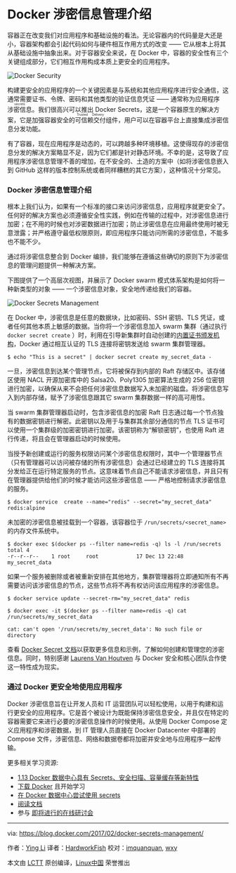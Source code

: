 Docker 涉密信息管理介绍
====================================

容器正在改变我们对应用程序和基础设施的看法。无论容器内的代码量是大还是小，容器架构都会引起代码如何与硬件相互作用方式的改变 —— 它从根本上将其从基础设施中抽象出来。对于容器安全来说，在 Docker 中，容器的安全性有三个关键组成部分，它们相互作用构成本质上更安全的应用程序。

![Docker Security](https://i2.wp.com/blog.docker.com/wp-content/uploads/e12387a1-ab21-4942-8760-5b1677bc656d-1.jpg?w=1140&ssl=1) 
 
构建更安全的应用程序的一个关键因素是与系统和其他应用程序进行安全通信，这通常需要证书、令牌、密码和其他类型的验证信息凭证 —— 通常称为应用程序<ruby>涉密信息<rt>secrets</rt></ruby>。我们很高兴可以推出 Docker Secrets，这是一个容器原生的解决方案，它是加强容器安全的<ruby>可信赖交付<rt>Trusted Delivery</rt></ruby>组件，用户可以在容器平台上直接集成涉密信息分发功能。

有了容器，现在应用程序是动态的，可以跨越多种环境移植。这使得现存的涉密信息分发的解决方案略显不足，因为它们都是针对静态环境。不幸的是，这导致了应用程序涉密信息管理不善的增加，在不安全的、土造的方案中（如将涉密信息嵌入到 GitHub 这样的版本控制系统或者同样糟糕的其它方案），这种情况十分常见。

### Docker 涉密信息管理介绍

根本上我们认为，如果有一个标准的接口来访问涉密信息，应用程序就更安全了。任何好的解决方案也必须遵循安全性实践，例如在传输的过程中，对涉密信息进行加密；在不用的时候也对涉密数据进行加密；防止涉密信息在应用最终使用时被无意泄露；并严格遵守最低权限原则，即应用程序只能访问所需的涉密信息，不能多也不能不少。

通过将涉密信息整合到 Docker 编排，我们能够在遵循这些确切的原则下为涉密信息的管理问题提供一种解决方案。

下图提供了一个高层次视图，并展示了 Docker swarm 模式体系架构是如何将一种新类型的对象 —— 一个涉密信息对象，安全地传递给我们的容器。

![Docker Secrets Management](https://i0.wp.com/blog.docker.com/wp-content/uploads/b69d2410-9e25-44d8-aa2d-f67b795ff5e3.jpg?w=1140&ssl=1) 

在 Docker 中，涉密信息是任意的数据块，比如密码、SSH 密钥、TLS 凭证，或者任何其他本质上敏感的数据。当你将一个涉密信息加入 swarm 集群（通过执行 `docker secret create` ）时，利用在引导新集群时自动创建的[内置证书颁发机构][17]，Docker 通过相互认证的 TLS 连接将密钥发送给 swarm 集群管理器。

```
$ echo "This is a secret" | docker secret create my_secret_data -
```

一旦，涉密信息到达某个管理节点，它将被保存到内部的 Raft 存储区中。该存储区使用 NACL 开源加密库中的 Salsa20、Poly1305 加密算法生成的 256 位密钥进行加密，以确保从来不会把任何涉密信息数据写入未加密的磁盘。将涉密信息写入到内部存储，赋予了涉密信息跟其它 swarm 集群数据一样的高可用性。

当 swarm 集群管理器启动时，包含涉密信息的加密 Raft 日志通过每一个节点独有的数据密钥进行解密。此密钥以及用于与集群其余部分通信的节点 TLS 证书可以使用一个集群级的加密密钥进行加密。该密钥称为“解锁密钥”，也使用 Raft 进行传递，将且会在管理器启动的时候使用。

当授予新创建或运行的服务权限访问某个涉密信息权限时，其中一个管理器节点（只有管理器可以访问被存储的所有涉密信息）会通过已经建立的 TLS 连接将其分发给正在运行特定服务的节点。这意味着节点自己不能请求涉密信息，并且只有在管理器提供给他们的时候才能访问这些涉密信息 —— 严格地控制请求涉密信息的服务。

```
$ docker service  create --name="redis" --secret="my_secret_data" redis:alpine
```

未加密的涉密信息被挂载到一个容器，该容器位于 `/run/secrets/<secret_name>` 的内存文件系统中。

```
$ docker exec $(docker ps --filter name=redis -q) ls -l /run/secrets
total 4
-r--r--r--    1 root     root            17 Dec 13 22:48 my_secret_data
```

如果一个服务被删除或者被重新安排在其他地方，集群管理器将立即通知所有不再需要访问该涉密信息的节点，这些节点将不再有权访问该应用程序的涉密信息。

```
$ docker service update --secret-rm="my_secret_data" redis

$ docker exec -it $(docker ps --filter name=redis -q) cat /run/secrets/my_secret_data

cat: can't open '/run/secrets/my_secret_data': No such file or directory
```

查看 [Docker Secret 文档][18]以获取更多信息和示例，了解如何创建和管理您的涉密信息。同时，特别感谢 [Laurens Van Houtven](https://www.lvh.io/) 与 Docker 安全和核心团队合作使这一特性成为现实。

### 通过 Docker 更安全地使用应用程序 

Docker 涉密信息旨在让开发人员和 IT 运营团队可以轻松使用，以用于构建和运行更安全的应用程序。它是首个被设计为既能保持涉密信息安全，并且仅在特定的容器需要它来进行必要的涉密信息操作的时候使用。从使用 Docker Compose 定义应用程序和涉密数据，到 IT 管理人员直接在 Docker Datacenter 中部署的 Compose 文件，涉密信息、网络和数据卷都将加密并安全地与应用程序一起传输。

更多相关学习资源:

*   [1.13 Docker 数据中心具有 Secrets、安全扫描、容量缓存等新特性][7]
*   [下载 Docker][8] 且开始学习
*   [在 Docker 数据中心尝试使用 secrets][9]
*   [阅读文档][10]
*   参与 [即将进行的在线研讨会][11]

--------------------------------------------------------------------------------

via: https://blog.docker.com/2017/02/docker-secrets-management/

作者：[Ying Li][a]
译者：[HardworkFish](https://github.com/HardworkFish)
校对：[imquanquan](https://github.com/imquanquan), [wxy](https://github.com/wxy)

本文由 [LCTT](https://github.com/LCTT/TranslateProject) 原创编译，[Linux中国](https://linux.cn/) 荣誉推出

[a]:https://blog.docker.com/author/yingli/
[1]:http://www.linkedin.com/shareArticle?mini=true&url=http://dockr.ly/2k6gnOB&title=Introducing%20Docker%20Secrets%20Management&summary=Containers%20are%20changing%20how%20we%20view%20apps%20and%20infrastructure.%20Whether%20the%20code%20inside%20containers%20is%20big%20or%20small,%20container%20architecture%20introduces%20a%20change%20to%20how%20that%20code%20behaves%20with%20hardware%20-%20it%20fundamentally%20abstracts%20it%20from%20the%20infrastructure.%20Docker%20believes%20that%20there%20are%20three%20key%20components%20to%20container%20security%20and%20...
[2]:http://www.reddit.com/submit?url=http://dockr.ly/2k6gnOB&title=Introducing%20Docker%20Secrets%20Management
[3]:https://plus.google.com/share?url=http://dockr.ly/2k6gnOB
[4]:http://news.ycombinator.com/submitlink?u=http://dockr.ly/2k6gnOB&t=Introducing%20Docker%20Secrets%20Management
[5]:https://twitter.com/share?text=Get+safer+apps+for+dev+and+ops+w%2F+new+%23Docker+secrets+management+&via=docker&related=docker&url=http://dockr.ly/2k6gnOB
[6]:https://twitter.com/share?text=Get+safer+apps+for+dev+and+ops+w%2F+new+%23Docker+secrets+management+&via=docker&related=docker&url=http://dockr.ly/2k6gnOB
[7]:http://dockr.ly/AppSecurity
[8]:https://www.docker.com/getdocker
[9]:http://www.docker.com/trial
[10]:https://docs.docker.com/engine/swarm/secrets/
[11]:http://www.docker.com/webinars
[12]:https://blog.docker.com/author/yingli/
[13]:https://blog.docker.com/tag/container-security/
[14]:https://blog.docker.com/tag/docker-security/
[15]:https://blog.docker.com/tag/secrets-management/
[16]:https://blog.docker.com/tag/security/
[17]:https://docs.docker.com/engine/swarm/how-swarm-mode-works/pki/
[18]:https://docs.docker.com/engine/swarm/secrets/
[19]:https://lvh.io%29/
